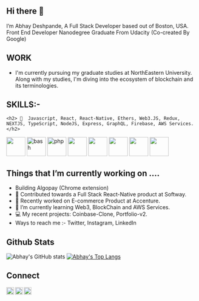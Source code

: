 ## Hi there 👋

  I’m Abhay Deshpande, A Full Stack Developer based out of Boston, USA. Front End Developer Nanodegree Graduate From Udacity (Co-created By Google)

## WORK 

 *  I'm currently pursuing my graduate studies at NorthEastern University. Along with my studies, I'm diving into the ecosystem of blockchain and its terminologies. 

## SKILLS:-
	<h2> 🚀  Javascript, React, React-Native, Ethers, Web3.JS, Redux, NEXTJS, TypeScript, NodeJS, Express, GraphQL, Firebase, AWS Services.</h2>
<p align="left">
<img src="https://cdn.jsdelivr.net/gh/devicons/devicon/icons/javascript/javascript-original.svg"  width="50" height="50"/>        
<img src="https://cdn.jsdelivr.net/gh/devicons/devicon/icons/react/react-original.svg"  alt="bash" width="50" height="50"/>
<img src="https://cdn.jsdelivr.net/gh/devicons/devicon/icons/redux/redux-original.svg" alt="php" width="50" height="50"/>
<img src="https://cdn.jsdelivr.net/gh/devicons/devicon/icons/nextjs/nextjs-original.svg" width="50" height="50"/>
<img src="https://cdn.jsdelivr.net/gh/devicons/devicon/icons/typescript/typescript-original.svg" width="50" height="50"/>
<img src="https://cdn.jsdelivr.net/gh/devicons/devicon/icons/nodejs/nodejs-original.svg" width="50" height="50" />	
<img src="https://cdn.jsdelivr.net/gh/devicons/devicon/icons/graphql/graphql-plain.svg" width="50" height="50"/>	
<img src="https://cdn.jsdelivr.net/gh/devicons/devicon/icons/amazonwebservices/amazonwebservices-original.svg" width="50" height="50" />
</p>
	

## Things that I’m currently working on …. 

  * Building Algopay (Chrome extension)
  * 🔭 Contributed towards a Full Stack React-Native product at Softway.
  * 🔭 Recently worked on  E-commerce Product at Accenture.
  * 🌱 I’m currently learning Web3, BlockChain and AWS Services.
  * 💻 My recent projects: Coinbase-Clone, Portfolio-v2.
  * Ways to reach me :-  Twitter, Instagram, LinkedIn 

## Github Stats
  ![Abhay's GitHub stats](https://github-readme-stats.vercel.app/api?username=abhaydee&show_icons=true&theme=radical)
  [![Abhay's Top Langs](https://github-readme-stats.vercel.app/api/top-langs/?username=abhaydee&show_icons=true&theme=radical)](https://github.com/abhaydee/github-readme-stats)

   
## Connect 

  <a href="https://twitter.com/abhaycodes"><img align="left" width=20px src="https://simpleicons.org/icons/twitter.svg"></a>
  <a href="https://in.linkedin.com/in/abhaydee"><img align="left" width=20px src="https://simpleicons.org/icons/linkedin.svg"></a>
  <a href="https://instagram.com/abhay__deshpande"><img align="left" width=20px src="https://simpleicons.org/icons/instagram.svg"></a>


 
